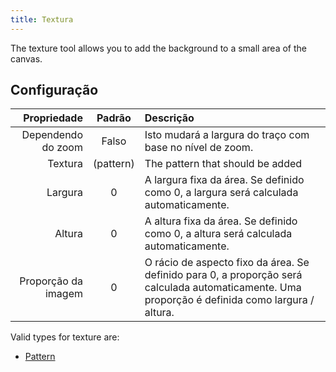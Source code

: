 ```yaml
---
title: Textura
---
```


The texture tool allows you to add the background to a small area of the canvas.

## Configuração

|         Propriedade |            Padrão            | Descrição                                                                                                                                                                                        |
| ------------------: | :--------------------------: | :----------------------------------------------------------------------------------------------------------------------------------------------------------------------------------------------- |
|  Dependendo do zoom |             Falso            | Isto mudará a largura do traço com base no nível de zoom.                                                                                                                        |
|             Textura | (pattern) | The pattern that should be added                                                                                                                                                                 |
|             Largura |               0              | A largura fixa da área. Se definido como 0, a largura será calculada automaticamente.                                                                            |
|              Altura |               0              | A altura fixa da área. Se definido como 0, a altura será calculada automaticamente.                                                                              |
| Proporção da imagem |               0              | O rácio de aspecto fixo da área. Se definido para 0, a proporção será calculada automaticamente. Uma proporção é definida como largura / altura. |

Valid types for texture are:

- [Pattern](../background#pattern)
